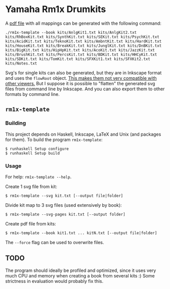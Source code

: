 # Yamaha Rm1x Drumkits

A [pdf file](https://raw.githubusercontent.com/karamellpelle/rm1x-template/master/YamahaRm1x.pdf) with all mappings can be generated with the following command:

    ./rm1x-template --book kits/AnlgKit1.txt kits/AnlgKit2.txt kits/RhBoxKit.txt kits/SynthKit.txt kits/SEKit.txt kits/PsychKit.txt kits/AcidKit.txt kits/TeknoKit.txt kits/AmbntKit.txt kits/HardKit.txt kits/HouseKit.txt kits/BreakKit.txt kits/JunglKit.txt kits/DnBKit.txt kits/BigKit.txt kits/HipHpKit.txt kits/AcoKit.txt kits/JazzKit.txt kits/BrushKit.txt kits/PercsKit.txt kits/BDKit.txt kits/HHCyKit.txt kits/SDKit.txt kits/TomKit.txt kits/SFXKit1.txt kits/SFXKit2.txt kits/Notes.txt

Svg's for single kits can also be generated, but they are in Inkscape format and uses the `flowRoot` object. [This makes them not very compatible with other viewers.](http://stackoverflow.com/a/19391378/753850)
But I suppose it is possible to "flatten" the generated svg files from command line by Inkscape. And you can also export them to other formats by command line.

## `rm1x-template`

### Building

This project depends on Haskell, Inkscape, LaTeX and Unix (and packages for them). 
To build the program `rm1x-template`:

    $ runhaskell Setup configure
    $ runhaskell Setup build

### Usage

For help: `rm1x-template --help`.

Create 1 svg file from kit:

    $ rm1x-template --svg kit.txt [--output file|folder]

Divide kit map to 3 svg files (used extensively by book):

    $ rm1x-template --svg-pages kit.txt [--output folder]

Create pdf file from kits:

    $ rm1x-template --book kit1.txt ... kitN.txt [--output file|folder]

The `--force` flag can be used to overwrite files.


## TODO

The program should ideally be profiled and optimized, since it uses very much CPU and memory when creating a book
from several kits :) Some strictness in evaluation would probably fix this.

